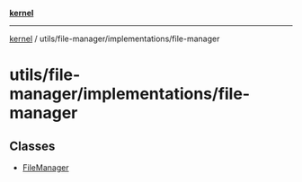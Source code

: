 [**kernel**](../../../../README.md)

***

[kernel](../../../../modules.md) / utils/file-manager/implementations/file-manager

# utils/file-manager/implementations/file-manager

## Classes

- [FileManager](classes/FileManager.md)

